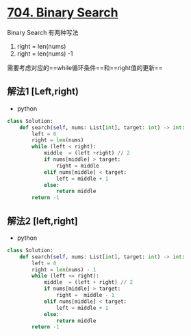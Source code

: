 # [704. Binary Search](https://leetcode.com/problems/binary-search/)

Binary Search 有两种写法

1. right = len(nums)
1. right = len(nums) -1

需要考虑对应的==while循环条件==和==right值的更新==

## 解法1 [Left,right)

* python

```python
class Solution:
    def search(self, nums: List[int], target: int) -> int:
        left = 0
        right = len(nums)
        while (left < right):
            middle  = (left +right) // 2 
            if nums[middle] > target:
                right = middle
            elif nums[middle] < target:
                left = middle + 1
            else:
                return middle
        return -1
```

## 解法2 [left,right]

* python

```python
class Solution:
    def search(self, nums: List[int], target: int) -> int:
        left = 0
        right = len(nums) - 1 
        while (left <= right):
            middle  = (left + right) // 2
            if nums[middle] > target:
                right =  middle - 1
            elif nums[middle] < target:
                left = middle + 1
            else:
                return middle
        return -1
```